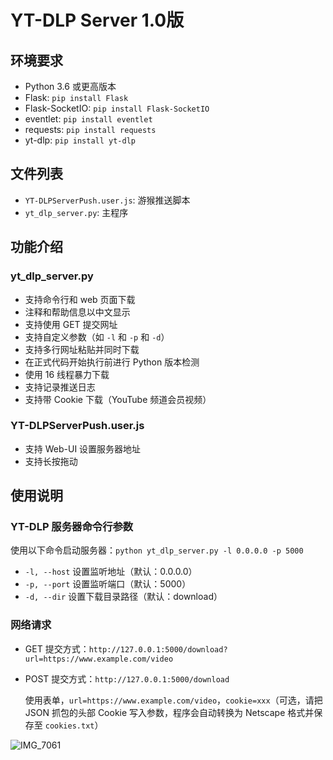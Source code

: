 # YT-DLP Server 1.0版

## 环境要求
- Python 3.6 或更高版本
- Flask: `pip install Flask`
- Flask-SocketIO: `pip install Flask-SocketIO`
- eventlet: `pip install eventlet`
- requests: `pip install requests`
- yt-dlp: `pip install yt-dlp`

## 文件列表
- `YT-DLPServerPush.user.js`: 游猴推送脚本
- `yt_dlp_server.py`: 主程序

## 功能介绍

### yt_dlp_server.py
- 支持命令行和 web 页面下载
- 注释和帮助信息以中文显示
- 支持使用 GET 提交网址
- 支持自定义参数（如 `-l` 和 `-p` 和 `-d`）
- 支持多行网址粘贴并同时下载
- 在正式代码开始执行前进行 Python 版本检测
- 使用 16 线程暴力下载
- 支持记录推送日志
- 支持带 Cookie 下载（YouTube 频道会员视频）

### YT-DLPServerPush.user.js
- 支持 Web-UI 设置服务器地址
- 支持长按拖动

## 使用说明

### YT-DLP 服务器命令行参数
使用以下命令启动服务器：`python yt_dlp_server.py -l 0.0.0.0 -p 5000`

- `-l, --host` 设置监听地址（默认：0.0.0.0）
- `-p, --port` 设置监听端口（默认：5000）
- `-d, --dir` 设置下载目录路径（默认：download）

### 网络请求
- GET 提交方式：`http://127.0.0.1:5000/download?url=https://www.example.com/video`
- POST 提交方式：`http://127.0.0.1:5000/download`

  使用表单，`url=https://www.example.com/video`，`cookie=xxx`（可选，请把 JSON 抓包的头部 Cookie 写入参数，程序会自动转换为 Netscape 格式并保存至 `cookies.txt`）

![IMG_7061](https://user-images.githubusercontent.com/7725643/233867727-1955b068-3d30-461b-9922-5e218effb581.jpeg)
